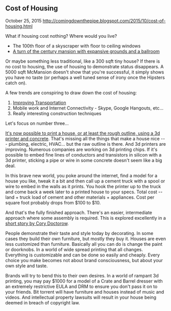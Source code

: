 ## Cost of Housing

October 25, 2015
http://comingdownthepipe.blogspot.com/2015/10/cost-of-housing.html

What if housing cost nothing?  Where would you live?

* The 100th floor of a skyscraper with floor to ceiling windows
* [A turn of the century mansion with expansive grounds and a ballroom](https://www.redfin.com/WA/Tacoma/521-N-Yakima-Ave-98403/home/2712157)

Or maybe something less traditional, like a 300 sqft tiny house?  If there is no cost to housing, the use of housing to demonstrate status disappears.  A 5000 sqft McMansion doesn't show that you're successful, it simply shows you have no taste (or perhaps a well tuned sense of irony once the Hipsters catch on).

A few trends are conspiring to draw down the cost of housing:

1. [Improving Transportation](http://comingdownthepipe.blogspot.com/2015/10/self-driving-cars-and-suburbs.html)
2. Mobile work and Internet Connectivity - Skype, Google Hangouts, etc...
3. Really interesting construction techniques

Let's focus on number three...

[It's now possible to print a house, or at least the rough outline, using a 3d printer and concrete](http://www.totalkustom.com/).  That's missing all the things that make a house nice --- plumbing, electric, HVAC...  but the raw outline is there.  And 3d printers are improving.  Numerous companies are working on 3d printing chips.  If it's possible to embed fine lines of conductors and transistors in silicon with a 3d printer, sticking a pipe or wire in some concrete doesn't seem like a big deal.

In this brave new world, you poke around the internet, find a model for a house you like, tweak it a bit and then call up a cement truck with a spool or wire to embed in the walls as it prints.  You hook the printer up to the truck and come back a week later to a printed house to your specs.  Total cost -- land + truck load of cement and other materials + appliances.  Cost per square foot probably drops from $100 to $10.

And that's the fully finished approach.  There's an easier, intermediate approach where some assembly is required.  This is explored excellently in a [short story by Cory Doctorow](http://hieroglyph.asu.edu/story/the-gadget/).

People demonstrate their taste and style today by decorating.  In some cases they build their own furniture, but mostly they buy it.  Houses are even less customized than furniture.  Basically all you can do is change the paint or doorknobs.  In a world of wide spread printing that all changes.  Everything is customizable and can be done so easily and cheaply.  Every choice you make becomes not about brand consciousness, but about your own style and taste.

Brands will try to bend this to their own desires.  In a world of rampant 3d printing, you may pay $1000 for a model of a Crate and Barrel dresser with an extremely restrictive EULA and DRM to ensure you don't pass it on to your friends.  Bit torrent will have furniture and houses instead of music and videos.  And intellectual property lawsuits will result in your house being deemed in breach of copyright law.
